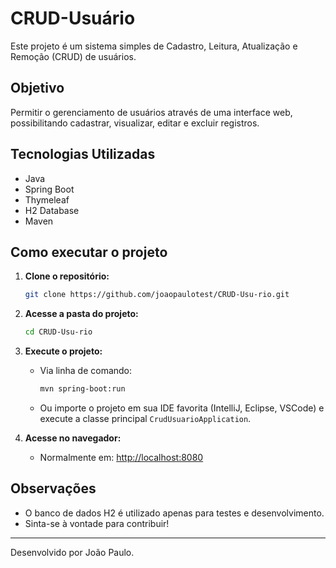# CRUD-Usuário

Este projeto é um sistema simples de Cadastro, Leitura, Atualização e Remoção (CRUD) de usuários.

## Objetivo
Permitir o gerenciamento de usuários através de uma interface web, possibilitando cadastrar, visualizar, editar e excluir registros.

## Tecnologias Utilizadas
- Java
- Spring Boot
- Thymeleaf
- H2 Database
- Maven

## Como executar o projeto

1. **Clone o repositório:**
   ```bash
   git clone https://github.com/joaopaulotest/CRUD-Usu-rio.git
   ```
2. **Acesse a pasta do projeto:**
   ```bash
   cd CRUD-Usu-rio
   ```
3. **Execute o projeto:**
   - Via linha de comando:
     ```bash
     mvn spring-boot:run
     ```
   - Ou importe o projeto em sua IDE favorita (IntelliJ, Eclipse, VSCode) e execute a classe principal `CrudUsuarioApplication`.

4. **Acesse no navegador:**
   - Normalmente em: [http://localhost:8080](http://localhost:8080)

## Observações
- O banco de dados H2 é utilizado apenas para testes e desenvolvimento.
- Sinta-se à vontade para contribuir!

---

Desenvolvido por João Paulo.

